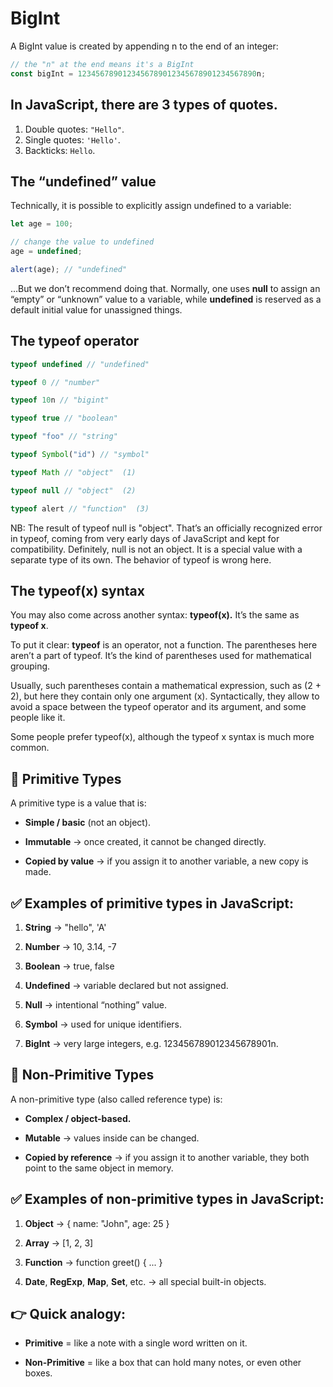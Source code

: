 # BigInt

A BigInt value is created by appending n to the end of an integer:

```javascript
// the "n" at the end means it's a BigInt
const bigInt = 1234567890123456789012345678901234567890n;
```

## In JavaScript, there are 3 types of quotes.

1. Double quotes: `"Hello"`.
2. Single quotes: `'Hello'`.
3. Backticks: `Hello`.

## The “undefined” value

Technically, it is possible to explicitly assign undefined to a variable:

```javascript
let age = 100;

// change the value to undefined
age = undefined;

alert(age); // "undefined"
```

…But we don’t recommend doing that. Normally, one uses **null** to assign an “empty” or “unknown” value to a variable, while **undefined** is reserved as a default initial value for unassigned things.

## The typeof operator

```javascript
typeof undefined // "undefined"

typeof 0 // "number"

typeof 10n // "bigint"

typeof true // "boolean"

typeof "foo" // "string"

typeof Symbol("id") // "symbol"

typeof Math // "object"  (1)

typeof null // "object"  (2)

typeof alert // "function"  (3)
```
NB: 
The result of typeof null is "object". That’s an officially recognized error in typeof, coming from very early days of JavaScript and kept for compatibility. Definitely, null is not an object. It is a special value with a separate type of its own. The behavior of typeof is wrong here.

## The typeof(x) syntax

You may also come across another syntax: **typeof(x).** It’s the same as **typeof x**.

To put it clear: **typeof** is an operator, not a function. The parentheses here aren’t a part of typeof. It’s the kind of parentheses used for mathematical grouping.

Usually, such parentheses contain a mathematical expression, such as (2 + 2), but here they contain only one argument (x). Syntactically, they allow to avoid a space between the typeof operator and its argument, and some people like it.

Some people prefer typeof(x), although the typeof x syntax is much more common.

## 🔹 Primitive Types

A primitive type is a value that is:

- **Simple / basic** (not an object).

- **Immutable** → once created, it cannot be changed directly.

-  **Copied by value** → if you assign it to another variable, a new copy is made.
  

## ✅ Examples of primitive types in JavaScript:

1. **String** → "hello", 'A'

2. **Number** → 10, 3.14, -7

3. **Boolean** → true, false

4. **Undefined** → variable declared but not assigned.

5. **Null** → intentional “nothing” value.

6. **Symbol** → used for unique identifiers.

7. **BigInt** → very large integers, e.g. 123456789012345678901n.

## 🔹 Non-Primitive Types

A non-primitive type (also called reference type) is:

- **Complex / object-based.**

- **Mutable** → values inside can be changed.

- **Copied by reference** → if you assign it to another variable, they both point to the same object in memory.

## ✅ Examples of non-primitive types in JavaScript:

1. **Object** → { name: "John", age: 25 }

2. **Array** → [1, 2, 3]

3. **Function** → function greet() { ... }

4. **Date**, **RegExp**, **Map**, **Set**, etc. → all special built-in objects.

## 👉 Quick analogy:

- **Primitive** = like a note with a single word written on it.

- **Non-Primitive** = like a box that can hold many notes, or even other boxes.